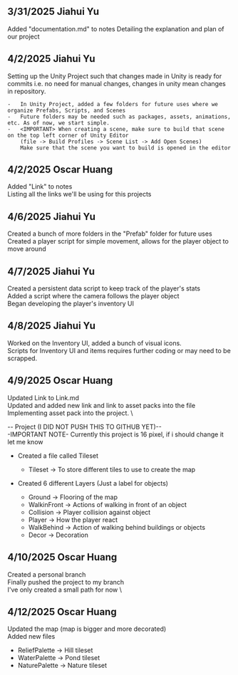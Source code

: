 ## 3/31/2025 Jiahui Yu ##
Added "documentation.md" to notes
Detailing the explanation and plan of our project

## 4/2/2025 Jiahui Yu ##
Setting up the Unity Project such that changes made in Unity is ready for commits
i.e. no need for manual changes, changes in unity mean changes in repository.

    -   In Unity Project, added a few folders for future uses where we organize Prefabs, Scripts, and Scenes
    -   Future folders may be needed such as packages, assets, animations, etc. As of now, we start simple.
    -   <IMPORTANT> When creating a scene, make sure to build that scene on the top left corner of Unity Editor
        (file -> Build Profiles -> Scene List -> Add Open Scenes)
        Make sure that the scene you want to build is opened in the editor
        
## 4/2/2025 Oscar Huang ##
Added "Link" to notes \
Listing all the links we'll be using for this projects

## 4/6/2025 Jiahui Yu ##
Created a bunch of more folders in the "Prefab" folder for future uses \
Created a player script for simple movement, allows for the player object to move around

## 4/7/2025 Jiahui Yu ##
Created a persistent data script to keep track of the player's stats \
Added a script where the camera follows the player object \
Began developing the player's inventory UI

## 4/8/2025 Jiahui Yu ##
Worked on the Inventory UI, added a bunch of visual icons. \
Scripts for Inventory UI and items requires further coding or may need to be scrapped.

## 4/9/2025 Oscar Huang ##
Updated Link to Link.md \
Updated and added new link and link to asset packs into the file \
Implementing asset pack into the project. \

-- Project (I DID NOT PUSH THIS TO GITHUB YET)-- \
-IMPORTANT NOTE- Currently this project is 16 pixel, if i should change it let me know
 -   Created a file called Tileset
       - Tileset -> To store different tiles to use to create the map
         
 -   Created 6 different Layers (Just a label for objects)
       - Ground -> Flooring of the map
       - WalkinFront -> Actions of walking in front of an object
       - Collision   -> Player collision against object
       - Player      -> How the player react
       - WalkBehind  -> Action of walking behind buildings or objects
       - Decor       -> Decoration

## 4/10/2025 Oscar Huang ##
Created a personal branch \
Finally pushed the project to my branch \
I've only created a small path for now \

## 4/12/2025 Oscar Huang ##
Updated the map (map is bigger and more decorated) \
Added new files
- ReliefPalette -> Hill tileset
- WaterPalette -> Pond tileset
- NaturePalette -> Nature tileset
    
